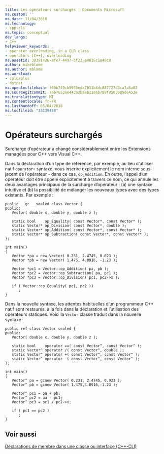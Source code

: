```yaml
---
title: Les opérateurs surchargés | Documents Microsoft
ms.custom: ''
ms.date: 11/04/2016
ms.technology:
- cpp-cli
ms.topic: conceptual
dev_langs:
- C++
helpviewer_keywords:
- operator overloading, in a CLR class
- operators [C++], overloading
ms.assetid: 30391426-afe7-4497-bf22-e4816c1e48c8
author: mikeblome
ms.author: mblome
ms.workload:
- cplusplus
- dotnet
ms.openlocfilehash: f60b749cb5955eda7011b4dc087727d3ca7a5a02
ms.sourcegitcommit: 76b7653ae443a2b8eb1186b789f8503609d6453e
ms.translationtype: MT
ms.contentlocale: fr-FR
ms.lasthandoff: 05/04/2018
ms.locfileid: "33139458"
---
```

# <a name="overloaded-operators"></a>Opérateurs surchargés
Surcharge d’opérateur a changé considérablement entre les Extensions managées pour C++ vers Visual C++.  
  
 Dans la déclaration d’un type de référence, par exemple, au lieu d’utiliser natif `operator+` syntaxe, vous inscrire explicitement le nom interne sous-jacent de l’opérateur - dans ce cas, `op_Addition`. En outre, l’appel d’un opérateur doit être appelé explicitement à travers ce nom, ce qui annule les deux avantages principaux de la surcharge d’opérateur : (a) une syntaxe intuitive et (b) la possibilité de mélanger les nouveaux types avec des types existants. Par exemple :  
  
```  
public __gc __sealed class Vector {  
public:  
   Vector( double x, double y, double z );  
  
   static bool    op_Equality( const Vector*, const Vector* );  
   static Vector* op_Division( const Vector*, double );  
   static Vector* op_Addition( const Vector*, const Vector* );  
   static Vector* op_Subtraction( const Vector*, const Vector* );  
};  
  
int main()  
{  
   Vector *pa = new Vector( 0.231, 2.4745, 0.023 );  
   Vector *pb = new Vector( 1.475, 4.8916, -1.23 );   
  
   Vector *pc1 = Vector::op_Addition( pa, pb );  
   Vector *pc2 = Vector::op_Subtraction( pa, pc1 );  
   Vector *pc3 = Vector::op_Division( pc1, pc2->x );  
  
   if ( Vector::op_Equality( pc1, pc2 ))  
      ;  
}  
```  
  
 Dans la nouvelle syntaxe, les attentes habituelles d’un programmeur C++ natif sont restaurés, à la fois dans la déclaration et l’utilisation des opérateurs statiques. Voici la `Vector` classe traduit dans la nouvelle syntaxe :  
  
```  
public ref class Vector sealed {  
public:  
   Vector( double x, double y, double z );  
  
   static bool    operator ==( const Vector^, const Vector^ );  
   static Vector^ operator /( const Vector^, double );  
   static Vector^ operator +( const Vector^, const Vector^ );  
   static Vector^ operator -( const Vector^, const Vector^ );  
};  
  
int main()  
{  
   Vector^ pa = gcnew Vector( 0.231, 2.4745, 0.023 );  
   Vector^ pb = gcnew Vector( 1.475,4.8916,-1.23 );  
  
   Vector^ pc1 = pa + pb;  
   Vector^ pc2 = pa - pc1;  
   Vector^ pc3 = pc1 / pc2->x;  
  
   if ( pc1 == pc2 )  
      ;  
}  
```  
  
## <a name="see-also"></a>Voir aussi  
 [Déclarations de membre dans une classe ou interface (C++-CLI)](../dotnet/member-declarations-within-a-class-or-interface-cpp-cli.md)